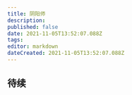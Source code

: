 ```yaml
---
title: 阴阳师
description: 
published: false
date: 2021-11-05T13:52:07.088Z
tags:
editor: markdown
dateCreated: 2021-11-05T13:52:07.088Z
---
```


## 待续


